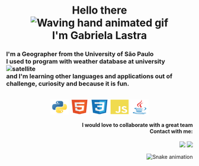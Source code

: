 <h1 align="center">
   Hello there <img src="https://raw.githubusercontent.com/nixin72/nixin72/master/wave.gif" 
         alt="Waving hand animated gif"
         height="45"
         width="45" /> <br/>I'm Gabriela Lastra
</h1>
        
<h3 align="left"> 
  I'm a Geographer from the University of São Paulo
  </br>I used to program with weather database at university
         <img src="https://icons.iconarchive.com/icons/flat-icons.com/flat/64/Satellite-icon.png" 
         alt="satellite"
         height="25"
         width="25"/>
  </br>and I'm learning other languages and applications out of challenge, curiosity and because it is fun.
</h3>

<div style="display: inline_block" align="center"><br>
    <img align="center" alt="Gabb-Python" height="40" width="50" src="https://raw.githubusercontent.com/devicons/devicon/master/icons/python/python-original.svg">
    <img align="center" alt="Gabb-HTML" height="40" width="50" src="https://raw.githubusercontent.com/devicons/devicon/master/icons/html5/html5-original.svg">
  <img align="center" alt="Gabb-CSS" height="40" width="50" src="https://raw.githubusercontent.com/devicons/devicon/master/icons/css3/css3-original.svg">
  <img align="center" alt="Gabb-Js" height="40" width="50" src="https://raw.githubusercontent.com/devicons/devicon/master/icons/javascript/javascript-plain.svg">
  <img align="center" alt="Gabb-Java" height="40" width="50" src="https://github.com/devicons/devicon/blob/master/icons/java/java-original.svg">
</div>

<div align="right"> 
   <h4 aling="right">I would love to collaborate with a great team </br>Contact with me:</h4>
  <a href = "mailto:gabriela.lastra@alumni.usp.br"><img src="https://img.shields.io/badge/-Gmail-%23333?style=for-the-badge&logo=gmail&logoColor=white" target="_blank"></a>
  <a href="https://www.linkedin.com/in/gabrielalastra" target="_blank"><img src="https://img.shields.io/badge/-LinkedIn-%230077B5?style=for-the-badge&logo=linkedin&logoColor=white" target="_blank"></a> 
 </h4>
 
  ![Snake animation](https://github.com/gabrielalastra/gabrielalastra/blob/output/github-contribution-grid-snake.svg)
 
</div>
